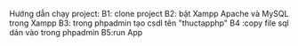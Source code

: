 Hướng dẫn chạy project:
B1: clone project 
B2: bật Xampp Apache và MySQL trong Xampp
B3: trong phpadmin tạo csdl tên "thuctapphp"
B4 :copy file sql dán vào trong phpadmin
B5:run App
